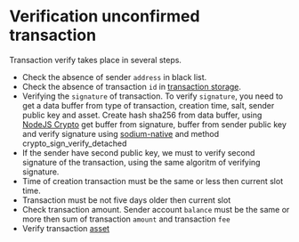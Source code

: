# Verification unconfirmed transaction
Transaction verify takes place in several steps.
 * Check the absence of sender `address` in black list.
 * Check the absence of transaction `id` in [transaction storage](transaction/memoryStorage.md).
 * Verifying the `signature` of transaction.
 To verify `signature`, you need to get a data buffer from type of transaction, creation time, salt, sender public key and asset.
 Create hash sha256 from data buffer, using [NodeJS Crypto](https://nodejs.org/api/crypto.html)
 get buffer from signature, buffer from sender public key and verify signature using [sodium-native](https://www.npmjs.com/package/sodium-native) and method crypto_sign_verify_detached
 * If the sender have second public key, we must to verify second signature of the transaction, using the same algoritm of verifying signature.
 * Time of creation transaction must be the same or less then current slot time.
 * Transaction must be not five days older then current slot
 * Check transaction amount.
 Sender account `balance` must be the same or more then sum of transaction `amount` and transaction `fee`
 * Verify transaction [asset](transaction/asset/index.md)

